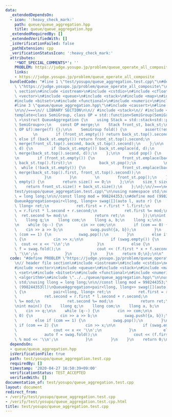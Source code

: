```yaml
---
data:
  _extendedDependsOn:
  - icon: ':heavy_check_mark:'
    path: queue/queue_aggregation.hpp
    title: queue/queue_aggregation.hpp
  _extendedRequiredBy: []
  _extendedVerifiedWith: []
  _isVerificationFailed: false
  _pathExtension: cpp
  _verificationStatusIcon: ':heavy_check_mark:'
  attributes:
    '*NOT_SPECIAL_COMMENTS*': ''
    PROBLEM: https://judge.yosupo.jp/problem/queue_operate_all_composite
    links:
    - https://judge.yosupo.jp/problem/queue_operate_all_composite
  bundledCode: "#line 1 \"test/yosupo/queue_aggregation.test.cpp\"\n#define PROBLEM\
    \ \"https://judge.yosupo.jp/problem/queue_operate_all_composite\"\n// header file\
    \ section\n#include <iostream>\n#include <cstdio>\n#include <cfloat>\n#include\
    \ <vector>\n#include <queue>\n#include <stack>\n#include <map>\n#include <set>\n\
    #include <bitset>\n#include <functional>\n#include <numeric>\n#include <algorithm>\n\
    #line 3 \"queue/queue_aggregation.hpp\"\n#include <cassert>\n#line 6 \"queue/queue_aggregation.hpp\"\
    \n\n//===\n// LIBRARY SECTION\n\n// #include <stack>\n// #include <cassert>\n\
    template<class SemiGroup, class OP = std::function<SemiGroup(SemiGroup, SemiGroup)>\
    \ >\nstruct QueueAggregation {\n    using Stack = std::stack<std::pair<SemiGroup,\
    \ SemiGroup>>;\n    const OP merge;\n    Stack front_st, back_st;\n\n    QueueAggregation(const\
    \ OP &f):merge(f) {};\n\n    SemiGroup fold() {\n        assert(!empty());\n \
    \       \n        if (front_st.empty()) return back_st.top().second;\n       \
    \ else if (back_st.empty()) return front_st.top().second;\n        else return\
    \ merge(front_st.top().second, back_st.top().second);\n    };\n\n    void push(SemiGroup\
    \ d) {\n        if (back_st.empty()) back_st.emplace(d, d);\n        else back_st.emplace(d,\
    \ merge(back_st.top().second, d));\n    };\n\n    void pop() {\n        assert(!empty());\n\
    \n        if (front_st.empty()) {\n            front_st.emplace(back_st.top().first,\
    \ back_st.top().first);\n            back_st.pop();\n            \n          \
    \  while (!back_st.empty()) {\n                front_st.emplace(back_st.top().first,\
    \ merge(back_st.top().first, front_st.top().second));\n                back_st.pop();\n\
    \            }\n        }\n        \n        front_st.pop();\n    };\n\n    bool\
    \ empty() {\n        return size() == 0;\n    };\n\n    size_t size() {\n    \
    \    return front_st.size() + back_st.size();\n    };\n};\n//===\n#line 16 \"\
    test/yosupo/queue_aggregation.test.cpp\"\n\nusing namespace std;\nusing llong\
    \ = long long;\n\n//const llong mod = 998244353;\n#define mod (998244353ll)\n\
    QueueAggregation<pair<llong, llong>> swag([](auto l, auto r) {\n            pair<llong,\
    \ llong> ret;\n            ret.first = r.first * l.first;\n            ret.second\
    \ = r.first * l.second + r.second;\n            ret.first %= mod;\n          \
    \  ret.second %= mod;\n            return ret;\n        });\n\nint main() {\n\
    \    llong q;\n    llong com;\n    llong a, b;\n    llong x;\n\n    cin >> q;\n\
    \n    while (q--) {\n        cin >> com;\n\n        if (com == 0) {\n        \
    \    cin >> a >> b;\n            swag.push({a, b});\n        }\n        else if\
    \ (com == 1) {\n            swag.pop();\n        }\n        else if (com == 2)\
    \ {\n            cin >> x;\n\n            if (swag.empty()) {\n              \
    \  cout << x << '\\n';\n            }\n            else {\n                auto\
    \ f = swag.fold();\n                cout << (f.first * x + f.second) % mod <<\
    \ '\\n';\n            }\n        }\n    }\n    return 0;\n};\n\n"
  code: "#define PROBLEM \"https://judge.yosupo.jp/problem/queue_operate_all_composite\"\
    \n// header file section\n#include <iostream>\n#include <cstdio>\n#include <cfloat>\n\
    #include <vector>\n#include <queue>\n#include <stack>\n#include <map>\n#include\
    \ <set>\n#include <bitset>\n#include <functional>\n#include <numeric>\n#include\
    \ <algorithm>\n#include \"../../queue/queue_aggregation.hpp\"\n\nusing namespace\
    \ std;\nusing llong = long long;\n\n//const llong mod = 998244353;\n#define mod\
    \ (998244353ll)\nQueueAggregation<pair<llong, llong>> swag([](auto l, auto r)\
    \ {\n            pair<llong, llong> ret;\n            ret.first = r.first * l.first;\n\
    \            ret.second = r.first * l.second + r.second;\n            ret.first\
    \ %= mod;\n            ret.second %= mod;\n            return ret;\n        });\n\
    \nint main() {\n    llong q;\n    llong com;\n    llong a, b;\n    llong x;\n\n\
    \    cin >> q;\n\n    while (q--) {\n        cin >> com;\n\n        if (com ==\
    \ 0) {\n            cin >> a >> b;\n            swag.push({a, b});\n        }\n\
    \        else if (com == 1) {\n            swag.pop();\n        }\n        else\
    \ if (com == 2) {\n            cin >> x;\n\n            if (swag.empty()) {\n\
    \                cout << x << '\\n';\n            }\n            else {\n    \
    \            auto f = swag.fold();\n                cout << (f.first * x + f.second)\
    \ % mod << '\\n';\n            }\n        }\n    }\n    return 0;\n};\n\n"
  dependsOn:
  - queue/queue_aggregation.hpp
  isVerificationFile: true
  path: test/yosupo/queue_aggregation.test.cpp
  requiredBy: []
  timestamp: '2020-04-27 16:50:39+09:00'
  verificationStatus: TEST_ACCEPTED
  verifiedWith: []
documentation_of: test/yosupo/queue_aggregation.test.cpp
layout: document
redirect_from:
- /verify/test/yosupo/queue_aggregation.test.cpp
- /verify/test/yosupo/queue_aggregation.test.cpp.html
title: test/yosupo/queue_aggregation.test.cpp
---
```

